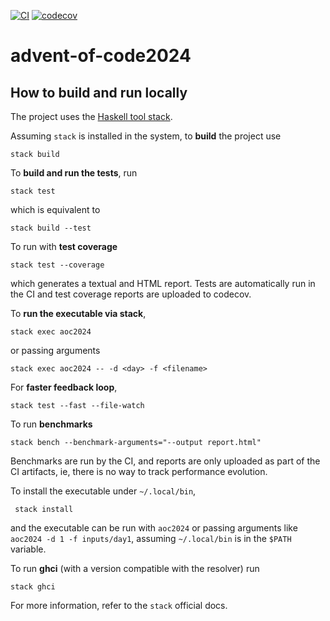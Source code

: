 [![CI](https://github.com/alessandrocandolini/advent-of-code2024/actions/workflows/ci.yml/badge.svg)](https://github.com/alessandrocandolini/advent-of-code2024/actions/workflows/ci.yml) [![codecov](https://codecov.io/gh/alessandrocandolini/advent-of-code2024/graph/badge.svg?token=yDHcPy0Gtx)](https://codecov.io/gh/alessandrocandolini/advent-of-code2024)

# advent-of-code2024

## How to build and run locally

The project uses the [Haskell tool stack](https://docs.haskellstack.org/en/stable/README/).

Assuming `stack` is installed in the system, to **build** the project use 
```
stack build
```
To **build and run the tests**, run
```
stack test
```
which is equivalent to
```
stack build --test
```
To run with **test coverage**
```
stack test --coverage
```
which generates a textual and HTML report. Tests are automatically run in the CI and test coverage reports are uploaded to codecov. 

To **run the executable via stack**,
```
stack exec aoc2024
```
or passing arguments
```
stack exec aoc2024 -- -d <day> -f <filename> 
```

For **faster feedback loop**,
```
stack test --fast --file-watch
```

To run **benchmarks**
```
stack bench --benchmark-arguments="--output report.html"
```
Benchmarks are run by the CI, and reports are only uploaded as part of the CI artifacts, ie, there is no way to track performance evolution. 

To install the executable under `~/.local/bin`, 
```
 stack install
```
and the executable can be run with `aoc2024` or passing arguments like `aoc2024 -d 1 -f inputs/day1`, assuming `~/.local/bin` is in the `$PATH` variable. 

To run **ghci** (with a version compatible with the resolver) run
```
stack ghci
```
For more information, refer to the `stack` official docs.
